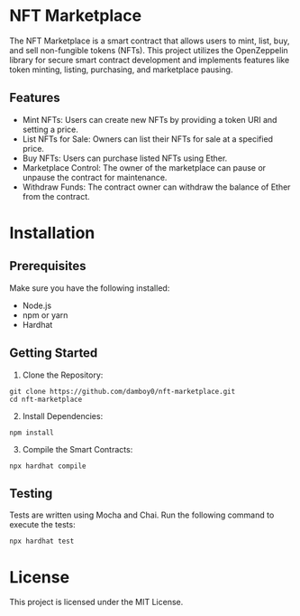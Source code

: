 # NFT Marketplace

The NFT Marketplace is a smart contract that allows users to mint, list, buy, and sell non-fungible tokens (NFTs). This project utilizes the OpenZeppelin library for secure smart contract development and implements features like token minting, listing, purchasing, and marketplace pausing.

## Features
- Mint NFTs: Users can create new NFTs by providing a token URI and setting a price.
- List NFTs for Sale: Owners can list their NFTs for sale at a specified price.
- Buy NFTs: Users can purchase listed NFTs using Ether.
- Marketplace Control: The owner of the marketplace can pause or unpause the contract for maintenance.
- Withdraw Funds: The contract owner can withdraw the balance of Ether from the contract.

# Installation

## Prerequisites
Make sure you have the following installed:

- Node.js
- npm or yarn
- Hardhat

## Getting Started

1. Clone the Repository:

```
git clone https://github.com/damboy0/nft-marketplace.git
cd nft-marketplace 
```

2. Install Dependencies:
``` 
npm install
```

3. Compile the Smart Contracts:
```
npx hardhat compile
```



## Testing

Tests are written using Mocha and Chai. Run the following command to execute the tests:

```
npx hardhat test
```


# License
This project is licensed under the MIT License.

